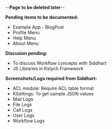 --**Page to be deleted later**--

**Pending items to be documented:**

- Example App - BlogPost
- Profile Menu
- Help Menu
- About Menu

**Discusion pending:**

- To discuss Workflow concepts with Siddhart
- JS Libraries in Kstych Framework

**Screenshots/Logs required from Siddhart:**

- ACL module: Require ACL table format
- KSettings: To get sample JSON values
- Mail Logs
- File Logs
- Call Logs
- User Logs
- Workflow Logs


